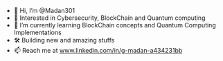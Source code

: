 - 👋 Hi, I’m @Madan301
- 👀 Interested in Cybersecurity, BlockChain and Quantum computing
- 🌱 I’m currently learning BlockChain concepts and Quantum Computing Implementations
- 🛠️ Building new and amazing stuffs
- 📫 Reach me at www.linkedin.com/in/g-madan-a434231bb

<!---
Madan301/Madan301 is a ✨ special ✨ repository because its `README.md` (this file) appears on your GitHub profile.
You can click the Preview link to take a look at your changes.
--->
